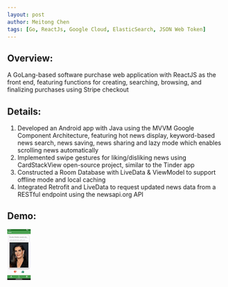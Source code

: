 ```yaml
---
layout: post
author: Meitong Chen
tags: [Go, ReactJs, Google Cloud, ElasticSearch, JSON Web Token]
---
```


## Overview:
A GoLang-based software purchase web application with ReactJS as the front end, featuring functions for creating, searching, browsing, and finalizing purchases using Stripe checkout

## Details:
1. Developed an Android app with Java using the MVVM Google Component Architecture, featuring hot news display, keyword-based news search, news saving, news sharing and lazy mode which enables scrolling news automatically
2. Implemented swipe gestures for liking/disliking news using CardStackView open-source project, similar to the Tinder app
3. Constructed a Room Database with LiveData & ViewModel to support offline mode and local caching
4. Integrated Retrofit and LiveData to request updated news data from a RESTful endpoint using the newsapi.org API

## Demo:
![](https://github.com/mChen0422/Newswipe/blob/main/newswipe.gif)
